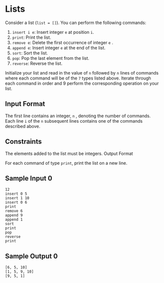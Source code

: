 # Lists

Consider a list (`list = []`). You can perform the following commands:

1. `insert i e`: Insert integer `e` at position `i`.
2. `print`: Print the list.
3. `remove e`: Delete the first occurrence of integer `e` .
4. `append e`: Insert integer `e` at the end of the list.
5. `sort`: Sort the list.
6. `pop`: Pop the last element from the list.
7. `reverse`: Reverse the list.

Initialize your list and read in the value of `n` followed by `n` lines of commands where each command will be of the `7` types listed above. Iterate through each command in order and 9 perform the corresponding operation on your list.

## Input Format

The first line contains an integer, `n` , denoting the number of commands.
Each line `i` of the `n` subsequent lines contains one of the commands described above.

## Constraints

The elements added to the list must be integers.
Output Format

For each command of type `print`, print the list on a new line.

## Sample Input 0
```
12
insert 0 5
insert 1 10
insert 0 6
print
remove 6
append 9
append 1
sort
print
pop
reverse
print
```

## Sample Output 0
```
[6, 5, 10]
[1, 5, 9, 10]
[9, 5, 1]
```